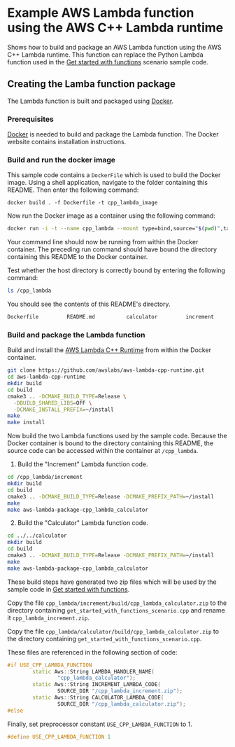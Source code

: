 # Example AWS Lambda function using the AWS C++ Lambda runtime

Shows how to build and package an AWS Lambda function using the AWS C++ 
Lambda runtime. This function can replace the Python Lambda function used in 
the [Get started with functions](../get_started_with_functions_scenario.cpp) 
scenario sample code.

## Creating the Lamba function package 

The Lambda function is built and packaged using [Docker](https://www.docker.com/).

### Prerequisites

[Docker](https://www.docker.com/) is needed to build and package the Lambda function. The Docker website contains installation instructions. 

### Build and run the docker image

This sample code contains a `DockerFile` which is used to build the Docker image. Using a shell application, navigate to the folder containing this README. 
Then enter the following command:

```bashcd 
docker build . -f Dockerfile -t cpp_lambda_image
```

Now run the Docker image as a container using the following command:

```bash
docker run -i -t --name cpp_lambda --mount type=bind,source="$(pwd)",target=/cpp_lambda cpp_lambda_image bash
```

Your command line should now be running from within the Docker container. 
The preceding run command should have bound the directory containing this 
README to the Docker container.

Test whether the host directory is correctly bound by entering the following 
command:

```bash
ls /cpp_lambda
```

You should see the contents of this README's directory.

```bash
Dockerfile         README.md          calculator         increment   
```

### Build and package the Lambda function

Build and install the [AWS Lambda C++ Runtime](https://github.com/awslabs/aws-lambda-cpp) from within the Docker container.

```bash
git clone https://github.com/awslabs/aws-lambda-cpp-runtime.git
cd aws-lambda-cpp-runtime
mkdir build
cd build
cmake3 .. -DCMAKE_BUILD_TYPE=Release \
  -DBUILD_SHARED_LIBS=OFF \
  -DCMAKE_INSTALL_PREFIX=~/install 
make
make install
```


Now build the two Lambda functions used by the sample code. Because the Docker container is bound to the directory containing
this README, the source code can be accessed within the container at `/cpp_lambda`.

1. Build the "Increment" Lambda function code.

```bash
cd /cpp_lambda/increment
mkdir build
cd build
cmake3 .. -DCMAKE_BUILD_TYPE=Release -DCMAKE_PREFIX_PATH=~/install
make
make aws-lambda-package-cpp_lambda_calculator
```

2. Build the "Calculator" Lambda function code.

```bash
cd ../../calculator
mkdir build
cd build
cmake3 .. -DCMAKE_BUILD_TYPE=Release -DCMAKE_PREFIX_PATH=~/install
make
make aws-lambda-package-cpp_lambda_calculator
```
These build steps have generated two zip files which will be used by the sample 
code in [Get started with functions](../get_started_with_functions_scenario.cpp).

Copy the file `cpp_lambda/increment/build/cpp_lambda_calculator.zip` to the 
directory containing `get_started_with_functions_scenario.cpp` and rename it
`cpp_lambda_increment.zip`.

Copy the file `cpp_lambda/calculator/build/cpp_lambda_calculator.zip` to the
directory containing `get_started_with_functions_scenario.cpp`.

These files are referenced in the following section of code:

```cpp
#if USE_CPP_LAMBDA_FUNCTION
        static Aws::String LAMBDA_HANDLER_NAME(
                "cpp_lambda_calculator");
        static Aws::String INCREMENT_LAMBDA_CODE(
                SOURCE_DIR "/cpp_lambda_increment.zip");
        static Aws::String CALCULATOR_LAMBDA_CODE(
                SOURCE_DIR "/cpp_lambda_calculator.zip");
#else
```

Finally, set preprocessor constant `USE_CPP_LAMBDA_FUNCTION` to 1.

```cpp
#define USE_CPP_LAMBDA_FUNCTION 1
```